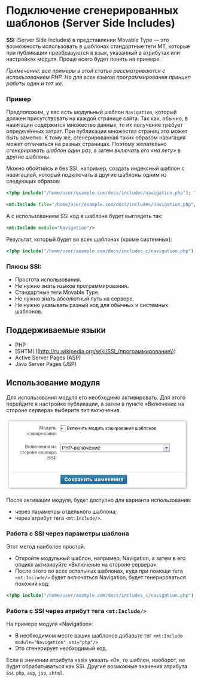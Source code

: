# Подключение сгенерированных шаблонов (Server Side Includes)

**SSI** (Server Side Includes) в представлении Movable Type — это возможность использовать в шаблонах стандартные теги MT, которые при публикации преобразуются в язык, указанный в атрибутах или настройках модуля. Проще всего будет понять на примере.

_Примечание: все примеры в этой статье рассматриваются с использованием PHP. Но для всех языков программирования принцип работы один и тот же._

### Пример

Предположим, у вас есть модульный шаблон `Navigation`, который должен присутствовать на каждой странице сайта. Так как, обычно, в навигации содержится множество данных, то их получение требует определённых затрат. При публикации множества страниц это может быть заметно. К тому же, сгенерированная таких образом навигация может отличаться на разных страницах. Поэтому желательно _сгенерировать шаблон один раз_, а затем _включать его «на лету»_ в другие шаблоны.

Можно обойтийсь и без SSI, например, создать индексный шаблон с навигацией, который подключать в другие шаблоны одним из следующих образов:

```php
<?php include("/home/user/example.com/docs/includes/navigation.php"); ?>
```

```xml
<mt:Include file="/home/user/example.com/docs/includes/navigation.php"/>
```

А с использованием SSI код в шаблоне будет выглядеть так:

```xml
<mt:Include module="Navigation"/>
```

Результат, который будет во всех шаблонах (кроме системных):
```php
<?php include("/home/user/axample.com/docs/includes_c/navigation.php"); ?>
```

### Плюсы SSI:

* Простота использования.
* Не нужно знать языков программирования.
* Стандартные теги Movable Type.
* Не нужно знать абсолютный путь на сервере.
* Не нужно указывать разный код для обычных и системных шаблонов.

## Поддерживаемые языки

* PHP
* [SHTML](http://ru.wikipedia.org/wiki/SSI_(программирование\))
* Active Server Pages (ASP)
* Java Server Pages (JSP)

## Использование модуля

Для использования модуля его необходимо активировать. Для этого перейдите к настройке публикации, а затем в пункте «Включение на стороне сервера» выберите тип включения.

<img src="/assets/mt-ssi-active.png" alt="SSI"/>

После активации модуля, будет доступно для варианта использования:

* через параметры отдельного шаблона;
* через атрибут тега `<mt:Include/>`.

### Работа с SSI через параметры шаблона

Этот метод наиболее простой. 

* Откройте модульный шаблон, например, Navigation, а затем в его опциях активируйте «Включение на стороне сервера».
* После этого во всех остальных шаблонах, куда при помощи тега `<mt:Include/>` будет включаться Navigation, будет генерироваться похожий код:

```php
<?php include("/home/user/axample.com/docs/includes_c/navigation.php"); ?>
```

### Работа с SSI через атрибут тега `<mt:Include/>`

На примере модуля «Navigation»:

* В необходимом месте ваших шаблонов добавьте тег `<mt:Include module="Navigation" ssi="php"/>`
* Это сгенерирует необходимый код.

Если в значении атрибута «ssi» указать «0», то шаблон, наоборот, не будет обрабатываться как SSI.
Другие возможные значения атрибута ssi: `php`, `asp`, `jsp`, `shtml`.
